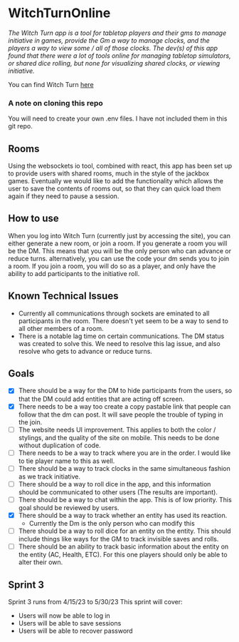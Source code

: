 # WitchTurnOnline
   *The Witch Turn app is a tool for tabletop players and their gms to manage initiative in games, provide the Gm a way to manage clocks, and the players a way to view some / all of those clocks. The dev(s) of this app found that there were a lot of tools online for managing tabletop simulators, or shared dice rolling, but none for visualizing shared clocks, or viewing initiative.*
   
You can find Witch Turn [here](https://witch-turn-l95l.onrender.com)

### A note on cloning this repo
You will need to create your own .env files. I have not included them in this git repo.


## Rooms
  Using the websockets io tool, combined with react, this app has been set up to provide users with shared rooms, much in the style of the jackbox games. Eventually we would like to add the functionality which allows the user to save the contents of rooms out, so that they can quick load them again if they need to pause a session.
  
## How to use

  When you log into Witch Turn (currently just by accessing the site), you can either generate a new room, or join a room. If you generate a room you will be the DM. This means that you will be the only person who can advance or reduce turns. alternatively, you can use the code your dm sends you to join a room. If you join a room, you will do so as a player, and only have the ability to add participants to the initiative roll.


## Known Technical Issues

- Currently all communications through sockets are eminated to all participants in the room. There doesn't yet seem to be a way to send to all other members of a room.
- There is a notable lag time on certain communications. The DM status was created to solve this. We need to resolve this lag issue, and also resolve who gets to advance or reduce turns.

## Goals

- [x] There should be a way for the DM to hide participants from the users, so that the DM could add entities that are acting off screen.
- [x] There needs to be a way too create a copy pastable link that people can follow that the dm can post. It will save people the trouble of typing in the join.
- [ ] The website needs UI improvement. This applies to both the color / stylings, and the quality of the site on mobile. This needs to be done without duplication of code.
- [ ] There needs to be a way to track where you are in the order. I would like to tie player name to this as well. 
- [ ] There should be a way to track clocks in the same simultaneous fashion as we track initiative.
- [ ] There should be a way to roll dice in the app, and this information should be communicated to other users (The results are important).
- [ ] There should be a way to chat within the app. This is of low priority. This goal should be reviewed by users.
- [x] There should be a way to track whether an entity has used its reaction.
  - Currently the Dm is the only person who can modify this
- [ ] There should be a way to roll dice for an entity on the entity. This should include things like ways for the GM to track invisible saves and rolls.
- [ ] There should be an ability to track basic information about the entity on the entity (AC, Health, ETC). For this one players should only be able to alter their own.

## Sprint 3

  Sprint 3 runs from 4/15/23 to 5/30/23
  This sprint will cover:
  - Users will now be able to log in
  - Users will be able to save sessions
  - Users will be able to recover password
